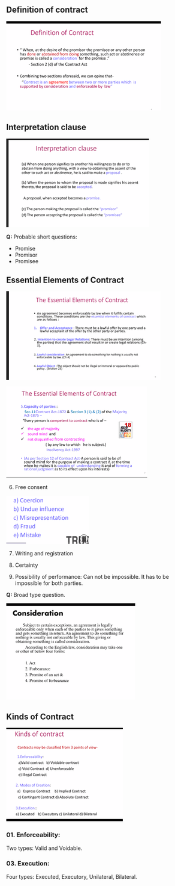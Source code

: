 ## Definition of contract

![](img/2023-8-19-21-22-9.png)

## Interpretation clause

![](img/2023-8-19-21-23-48.png)

**Q:** Probable short questions:

- Promise
- Promisor
- Promisee

## Essential Elements of Contract

![](img/2023-8-19-21-24-47.png)

![](img/2023-8-19-21-26-14.png)

6. Free consent

![](img/2023-8-19-21-28-42.png)

7. Writing and registration

8. Certainty

9. Possibility of performance: Can not be impossible. It has to be impossible for both parties.

**Q:** Broad type question.

![](img/2023-8-19-21-33-24.png)

## Kinds of Contract

![](img/2023-8-19-21-33-42.png)

### 01. Enforceability:

Two types: Valid and Voidable.

### 03. Execution:

Four types: Executed, Executory, Unilateral, Bilateral.
